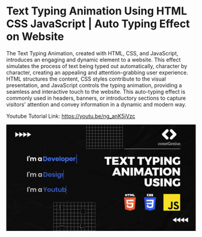 # Text Typing Animation Using HTML CSS JavaScript | Auto Typing Effect on Website


The Text Typing Animation, created with HTML, CSS, and JavaScript, introduces an engaging and dynamic element to a website. This effect simulates the process of text being typed out automatically, character by character, creating an appealing and attention-grabbing user experience. HTML structures the content, CSS styles contribute to the visual presentation, and JavaScript controls the typing animation, providing a seamless and interactive touch to the website. This auto-typing effect is commonly used in headers, banners, or introductory sections to capture visitors' attention and convey information in a dynamic and modern way.

Youtube Tutorial Link: https://youtu.be/ng_anK5jVzc

![Text Typing Animation](TextTypingAnimation.png)
